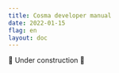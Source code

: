 ```yaml
---
title: Cosma developer manual
date: 2022-01-15
flag: en
layout: doc
---
```


🚧 Under construction 🚧

